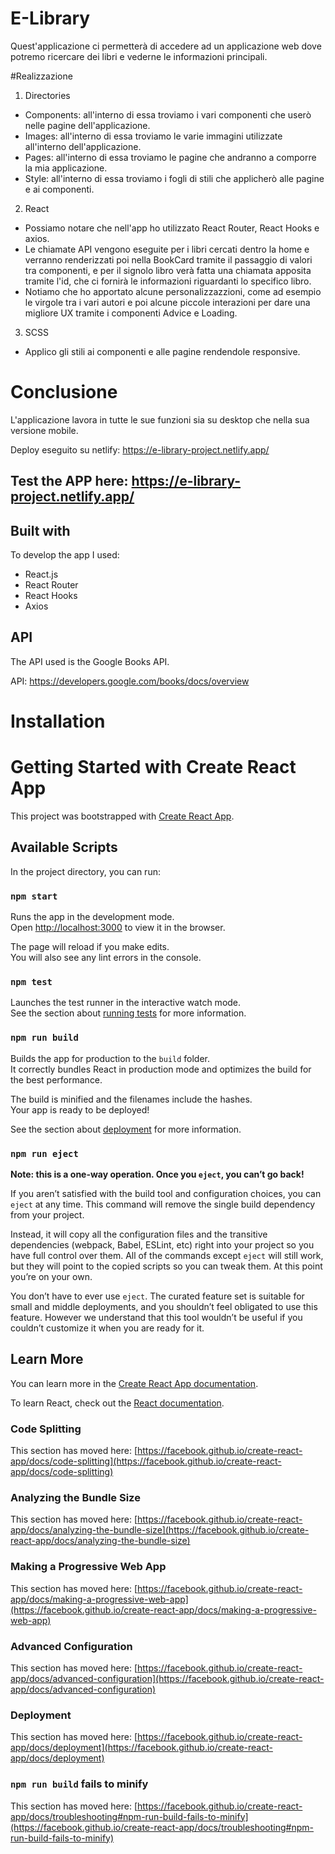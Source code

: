 # E-Library

Quest'applicazione ci permetterà di accedere ad un applicazione web dove potremo ricercare dei libri e vederne le informazioni principali.

#Realizzazione

1. Directories
  -  Components: all'interno di essa troviamo i vari componenti che userò nelle pagine dell'applicazione.
  -  Images: all'interno di essa troviamo le varie immagini utilizzate all'interno dell'applicazione.
  -  Pages: all'interno di essa troviamo le pagine che andranno a comporre la mia applicazione.
  -  Style: all'interno di essa troviamo i fogli di stili che applicherò alle pagine e ai componenti.
2. React
  -  Possiamo notare che nell'app ho utilizzato React Router, React Hooks e axios.
  -  Le chiamate API vengono eseguite per i libri cercati dentro la home e verranno renderizzati poi nella BookCard tramite il passaggio di valori tra componenti, e per il signolo libro verà fatta una chiamata apposita tramite l'id, che ci fornirà le informazioni riguardanti lo specifico libro.
  -  Notiamo che ho apportato alcune personalizzazzioni, come ad esempio le virgole tra i vari autori e poi alcune piccole interazioni per dare una migliore UX tramite i componenti Advice e Loading.
3. SCSS
  - Applico gli stili ai componenti e alle pagine rendendole responsive.
 
# Conclusione

L'applicazione lavora in tutte le sue funzioni sia su desktop che nella sua versione mobile.  

Deploy eseguito su netlify: https://e-library-project.netlify.app/

## Test the APP here: https://e-library-project.netlify.app/

## Built with
To develop the app I used:
- React.js
- React Router
- React Hooks
- Axios

## API
The API used is the Google Books API.

API: https://developers.google.com/books/docs/overview



# Installation
# Getting Started with Create React App

This project was bootstrapped with [Create React App](https://github.com/facebook/create-react-app).

## Available Scripts

In the project directory, you can run:

### `npm start`

Runs the app in the development mode.\
Open [http://localhost:3000](http://localhost:3000) to view it in the browser.

The page will reload if you make edits.\
You will also see any lint errors in the console.

### `npm test`

Launches the test runner in the interactive watch mode.\
See the section about [running tests](https://facebook.github.io/create-react-app/docs/running-tests) for more information.

### `npm run build`

Builds the app for production to the `build` folder.\
It correctly bundles React in production mode and optimizes the build for the best performance.

The build is minified and the filenames include the hashes.\
Your app is ready to be deployed!

See the section about [deployment](https://facebook.github.io/create-react-app/docs/deployment) for more information.

### `npm run eject`

**Note: this is a one-way operation. Once you `eject`, you can’t go back!**

If you aren’t satisfied with the build tool and configuration choices, you can `eject` at any time. This command will remove the single build dependency from your project.

Instead, it will copy all the configuration files and the transitive dependencies (webpack, Babel, ESLint, etc) right into your project so you have full control over them. All of the commands except `eject` will still work, but they will point to the copied scripts so you can tweak them. At this point you’re on your own.

You don’t have to ever use `eject`. The curated feature set is suitable for small and middle deployments, and you shouldn’t feel obligated to use this feature. However we understand that this tool wouldn’t be useful if you couldn’t customize it when you are ready for it.

## Learn More

You can learn more in the [Create React App documentation](https://facebook.github.io/create-react-app/docs/getting-started).

To learn React, check out the [React documentation](https://reactjs.org/).

### Code Splitting

This section has moved here: [https://facebook.github.io/create-react-app/docs/code-splitting](https://facebook.github.io/create-react-app/docs/code-splitting)

### Analyzing the Bundle Size

This section has moved here: [https://facebook.github.io/create-react-app/docs/analyzing-the-bundle-size](https://facebook.github.io/create-react-app/docs/analyzing-the-bundle-size)

### Making a Progressive Web App

This section has moved here: [https://facebook.github.io/create-react-app/docs/making-a-progressive-web-app](https://facebook.github.io/create-react-app/docs/making-a-progressive-web-app)

### Advanced Configuration

This section has moved here: [https://facebook.github.io/create-react-app/docs/advanced-configuration](https://facebook.github.io/create-react-app/docs/advanced-configuration)

### Deployment

This section has moved here: [https://facebook.github.io/create-react-app/docs/deployment](https://facebook.github.io/create-react-app/docs/deployment)

### `npm run build` fails to minify

This section has moved here: [https://facebook.github.io/create-react-app/docs/troubleshooting#npm-run-build-fails-to-minify](https://facebook.github.io/create-react-app/docs/troubleshooting#npm-run-build-fails-to-minify)
